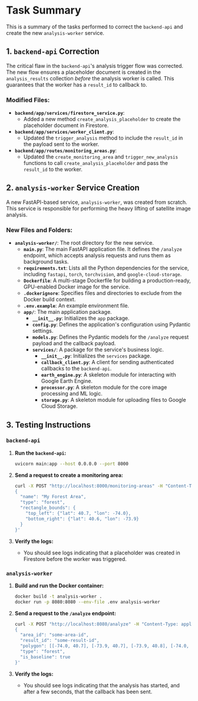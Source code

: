 # Task Summary

This is a summary of the tasks performed to correct the `backend-api` and create the new `analysis-worker` service.

## 1. `backend-api` Correction

The critical flaw in the `backend-api`'s analysis trigger flow was corrected. The new flow ensures a placeholder document is created in the `analysis_results` collection *before* the analysis worker is called. This guarantees that the worker has a `result_id` to callback to.

### Modified Files:

*   **`backend/app/services/firestore_service.py`**:
    *   Added a new method `create_analysis_placeholder` to create the placeholder document in Firestore.
*   **`backend/app/services/worker_client.py`**:
    *   Updated the `trigger_analysis` method to include the `result_id` in the payload sent to the worker.
*   **`backend/app/routes/monitoring_areas.py`**:
    *   Updated the `create_monitoring_area` and `trigger_new_analysis` functions to call `create_analysis_placeholder` and pass the `result_id` to the worker.

## 2. `analysis-worker` Service Creation

A new FastAPI-based service, `analysis-worker`, was created from scratch. This service is responsible for performing the heavy lifting of satellite image analysis.

### New Files and Folders:

*   **`analysis-worker/`**: The root directory for the new service.
    *   **`main.py`**: The main FastAPI application file. It defines the `/analyze` endpoint, which accepts analysis requests and runs them as background tasks.
    *   **`requirements.txt`**: Lists all the Python dependencies for the service, including `fastapi`, `torch`, `torchvision`, and `google-cloud-storage`.
    *   **`Dockerfile`**: A multi-stage Dockerfile for building a production-ready, GPU-enabled Docker image for the service.
    *   **`.dockerignore`**: Specifies files and directories to exclude from the Docker build context.
    *   **`.env.example`**: An example environment file.
    *   **`app/`**: The main application package.
        *   **`__init__.py`**: Initializes the `app` package.
        *   **`config.py`**: Defines the application's configuration using Pydantic settings.
        *   **`models.py`**: Defines the Pydantic models for the `/analyze` request payload and the callback payload.
        *   **`services/`**: A package for the service's business logic.
            *   **`__init__.py`**: Initializes the `services` package.
            *   **`callback_client.py`**: A client for sending authenticated callbacks to the `backend-api`.
            *   **`earth_engine.py`**: A skeleton module for interacting with Google Earth Engine.
            *   **`processor.py`**: A skeleton module for the core image processing and ML logic.
            *   **`storage.py`**: A skeleton module for uploading files to Google Cloud Storage.

## 3. Testing Instructions

### `backend-api`

1.  **Run the `backend-api`:**

    ```bash
    uvicorn main:app --host 0.0.0.0 --port 8000
    ```

2.  **Send a request to create a monitoring area:**

    ```bash
    curl -X POST "http://localhost:8000/monitoring-areas" -H "Content-Type: application/json" -d '
    {
      "name": "My Forest Area",
      "type": "forest",
      "rectangle_bounds": {
        "top_left": {"lat": 40.7, "lon": -74.0},
        "bottom_right": {"lat": 40.6, "lon": -73.9}
      }
    }'
    ```

3.  **Verify the logs:**
    *   You should see logs indicating that a placeholder was created in Firestore before the worker was triggered.

### `analysis-worker`

1.  **Build and run the Docker container:**

    ```bash
    docker build -t analysis-worker .
    docker run -p 8080:8080 --env-file .env analysis-worker
    ```

2.  **Send a request to the `/analyze` endpoint:**

    ```bash
    curl -X POST "http://localhost:8080/analyze" -H "Content-Type: application/json" -d '
    {
      "area_id": "some-area-id",
      "result_id": "some-result-id",
      "polygon": [[-74.0, 40.7], [-73.9, 40.7], [-73.9, 40.8], [-74.0, 40.8]],
      "type": "forest",
      "is_baseline": true
    }'
    ```

3.  **Verify the logs:**
    *   You should see logs indicating that the analysis has started, and after a few seconds, that the callback has been sent.

